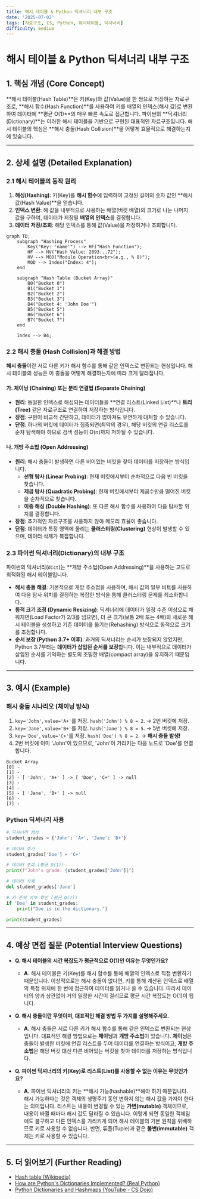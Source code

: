 ```yaml
---
title: 해시 테이블 & Python 딕셔너리 내부 구조
date: '2025-07-02'
tags: [자료구조, CS, Python, 해시테이블, 딕셔너리]
difficulty: medium
---
```


# 해시 테이블 & Python 딕셔너리 내부 구조

## 1. 핵심 개념 (Core Concept)

\*\*해시 테이블(Hash Table)\*\*은 키(Key)와 값(Value)을 한 쌍으로 저장하는 자료구조로, \*\*해시 함수(Hash Function)\*\*를 사용하여 키를 배열의 인덱스(해시 값)로 변환하여 데이터에 \*\*평균 O(1)\*\*의 매우 빠른 속도로 접근합니다. 파이썬의 \*\*딕셔너리(Dictionary)\*\*는 이러한 해시 테이블을 기반으로 구현된 대표적인 자료구조입니다. 해시 테이블의 핵심은 \*\*해시 충돌(Hash Collision)\*\*을 어떻게 효율적으로 해결하는지에 있습니다.

______________________________________________________________________

## 2. 상세 설명 (Detailed Explanation)

### 2.1 해시 테이블의 동작 원리

1. **해싱(Hashing)**: 키(Key)를 **해시 함수**에 입력하여 고정된 길이의 숫자 값인 \*\*해시 값(Hash Value)\*\*을 얻습니다.
1. **인덱스 변환**: 해    값을 내부적으로 사용하는 배열(버킷 배열)의 크기로 나눈 나머지 값을 구하여, 데이터가 저장될 **배열의 인덱스**를 결정합니다.
1. **데이터 저장/조회**: 해당 인덱스를 통해 값(Value)을 저장하거나 조회합니다.

```mermaid
graph TD;
    subgraph "Hashing Process"
        Key("Key: 'name'") --> HF("Hash Function");
        HF --> HV("Hash Value: 2893...72");
        HV --> MOD("Modulo Operation<br>(e.g., % 8)");
        MOD --> Index("Index: 4");
    end

    subgraph "Hash Table (Bucket Array)"
        B0("Bucket 0")
        B1("Bucket 1")
        B2("Bucket 2")
        B3("Bucket 3")
        B4("Bucket 4: 'John Doe'")
        B5("Bucket 5")
        B6("Bucket 6")
        B7("Bucket 7")
    end

    Index --> B4;
```

### 2.2 해시 충돌 (Hash Collision)과 해결 방법

**해시 충돌**이란 서로 다른 키가 해시 함수를 통해 같은 인덱스로 변환되는 현상입니다. 해시 테이블의 성능은 이 충돌을 어떻게 해결하는지에 따라 크게 달라집니다.

#### 가. 체이닝 (Chaining) 또는 분리 연결법 (Separate Chaining)

- **원리**: 동일한 인덱스로 해싱되는 데이터들을 \*\*연결 리스트(Linked List)\*\*나 **트리(Tree)**    같은 자료구조로 연결하여 저장하는 방식입니다.
- **장점**: 구현이 비교적 간단하고, 데이터가 많아져도 유연하게 대처할 수 있습니다.
- **단점**: 하나의 버킷에 데이터가 집중되면(최악의 경우), 해당 버킷의 연결 리스트를 순차 탐색해야 하므로 검색 성능이 O(n)까지 저하될 수 있습니다.

#### 나. 개방 주소법 (Open Addressing)

- **원리**: 해시 충돌이 발생하면 다른 비어있는 버킷을 찾아 데이터를 저장하는 방식입니다.
  - **선형 탐사 (Linear Probing)**: 현재 버킷에서부터 순차적으로 다음 빈 버킷을 찾습니다.
  - **제곱 탐사 (Quadratic Probing)**: 현재 버킷에서부터 제곱수만큼 떨어진 버킷을 순차적으로 찾습니다.
  - **이중 해싱 (Double Hashing)**: 또 다른 해시 함수를 사용하여 다음 탐사할 위치를 결정합니다.
- **장점**: 추가적인 자료구조를 사용하지 않아 메모리 효율이 좋습니다.
- **단점**: 데이터가 특정 영역에 몰리는 **클러스터링(Clustering)** 현상이 발생할 수 있으며, 데이터 삭제가 복잡합니다.

### 2.3 파이썬 딕셔너리(Dictionary)의 내부 구조

파이썬의 딕셔너리(`dict`)는 \*\*개방 주소법(Open Addressing)\*\*을 사용하는 고도로 최적화된 해시 테이블입니다.

- **해시 충돌 해결**: 기본적으로 개방 주소법을 사용하며, 해시 값의 일부 비트를 사용하여 다음 탐사 위치를 결정하는 복잡한 방식을 통해 클러스터링 문제를 최소화합니다.
- **동적 크기 조정 (Dynamic Resizing)**: 딕셔너리에 데이터가 일정 수준 이상으로 채워지면(Load Factor가 2/3를 넘으면), 더 큰 크기(보통 2배 또는 4배)의 새로운 해시 테이블을 생성하고 기존 데이터를 옮기는(Rehashing) 방식으로 동적으로 크기를 조정합니다.
- **순서 보장 (Python 3.7+ 이후)**: 과거의 딕셔너리는 순서가 보장되지 않았지만, Python 3.7부터는 **데이터가 삽입된 순서를 보장**합니다. 이는 내부적으로 데이터가 삽입된 순서를 기억하는 별도의 조밀한 배열(compact array)을 유지하기 때문입니다.

______________________________________________________________________

## 3. 예시 (Example)

### 해시 충돌 시나리오 (체이닝 방식)

1. `key='John'`, `value='A+'`를 저장. `hash('John') % 8 = 2`. -> 2번 버킷에 저장.
1. `key='Jane'`, `value='B+'`를 저장. `hash('Jane') % 8 = 5`. -> 5번 버킷에 저장.
1. `key='Doe'`, `value='C+'`를 저장. `hash('Doe') % 8 = 2`. -> **해시 충돌 발생!**
1. 2번 버킷에 이미 'John'이 있으므로, 'John'이 가리키는 다음 노드로 'Doe'를 연결합니다.

```
Bucket Array
[0] -
[1] -
[2] - [ 'John', 'A+' ] -> [ 'Doe', 'C+' ] -> null
[3] -
[4] -
[5] - [ 'Jane', 'B+' ] -> null
[6] -
[7] -
```

### Python 딕셔너리 사용

```python
# 딕셔너리 생성
student_grades = {'John': 'A+', 'Jane': 'B+'}

# 데이터 추가
student_grades['Doe'] = 'C+'

# 데이터 조회 (평균 O(1))
print(f"John's grade: {student_grades['John']}")

# 데이터 삭제
del student_grades['Jane']

# 키 존재 여부 확인 (평균 O(1))
if 'Doe' in student_grades:
    print("Doe is in the dictionary.")

print(student_grades)
```

______________________________________________________________________

## 4. 예상 면접 질문 (Potential Interview Questions)

- **Q. 해시 테이블의 시간 복잡도가 평균적으로 O(1)인 이유는 무엇인가요?**

  - **A.** 해시 테이블은 키(Key)를 해시 함수를 통해 배열의 인덱스로 직접 변환하기 때문입니다. 이상적으로는 해시 충돌이 없다면, 키를 통해 계산된 인덱스로 배열의 특정 위치에 한 번에 접근하여 데이터를 읽거나 쓸 수 있습니다. 따라서 데이터의 양과 상관없이 거의 일정한 시간이 걸리므로 평균 시간 복잡도는 O(1)이 됩니다.

- **Q. 해시 충돌이란 무엇이며, 대표적인 해결 방법 두 가지를 설명해주세요.**

  - **A.** 해시 충돌은 서로 다른 키가 해시 함수를 통해 같은 인덱스로 변환되는 현상입니다. 대표적인 해결 방법으로는 **체이닝**과 **개방 주소법**이 있습니다. **체이닝**은 충돌이 발생한 버킷에 연결 리스트를 두어 데이터를 연결하는 방식이고, **개방 주소법**은 해당 버킷 대신 다른 비어있는 버킷을 찾아 데이터를 저장하는 방식입니다.

- **Q. 파이썬 딕셔너리의 키(Key)로 리스트(List)를 사용할 수 없는 이유는 무엇인가요?**

  - **A.** 파이썬 딕셔너리의 키는 \*\*해시 가능(hashable)\*\*해야 하기 때문입니다. 해시 가능하다는 것은 객체의 생명주기 동안 변하지 않는 해시 값을 가져야 한다는 의미입니다. 리스트는 내용이 변경될 수 있는 **가변(mutable)** 객체이므로, 내용이 바뀔 때마다 해시 값도 달라질 수 있습니다. 이렇게 되면 동일한 객체임에도 불구하고 다른 인덱스를 가리키게 되어 해시 테이블의 기본 원칙을 위배하므로 키로 사용할 수 없습니다. 반면, 튜플(Tuple)과 같은 **불변(immutable)** 객체는 키로 사용할 수 있습니다.

______________________________________________________________________

## 5. 더 읽어보기 (Further Reading)

- [Hash table (Wikipedia)](https://en.wikipedia.org/wiki/Hash_table)
- [How are Python's Dictionaries Implemented? (Real Python)](https://realpython.com/how-are-pythons-dictionaries-implemented/)
- [Python Dictionaries and Hashmaps (YouTube - CS Dojo)](https://www.youtube.com/watch?v=sfWyugl4JWA)
